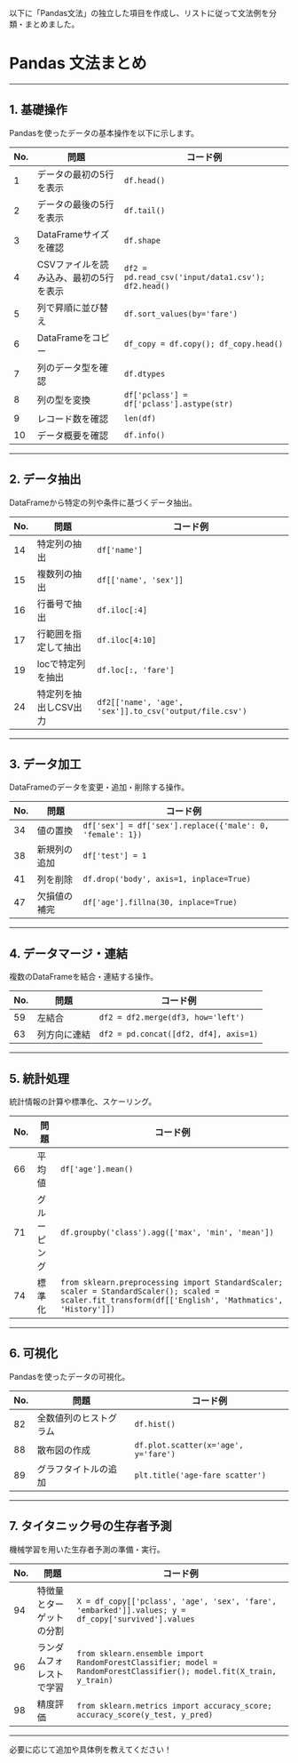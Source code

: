 以下に「Pandas文法」の独立した項目を作成し、リストに従って文法例を分類・まとめました。

# Pandas 文法まとめ

---

## 1. **基礎操作**
Pandasを使ったデータの基本操作を以下に示します。

| No. | 問題 | コード例 |
|----|------|----------|
| 1 | データの最初の5行を表示 | `df.head()` |
| 2 | データの最後の5行を表示 | `df.tail()` |
| 3 | DataFrameサイズを確認 | `df.shape` |
| 4 | CSVファイルを読み込み、最初の5行を表示 | `df2 = pd.read_csv('input/data1.csv'); df2.head()` |
| 5 | 列で昇順に並び替え | `df.sort_values(by='fare')` |
| 6 | DataFrameをコピー | `df_copy = df.copy(); df_copy.head()` |
| 7 | 列のデータ型を確認 | `df.dtypes` |
| 8 | 列の型を変換 | `df['pclass'] = df['pclass'].astype(str)` |
| 9 | レコード数を確認 | `len(df)` |
| 10 | データ概要を確認 | `df.info()` |

---

## 2. **データ抽出**
DataFrameから特定の列や条件に基づくデータ抽出。

| No. | 問題 | コード例 |
|----|------|----------|
| 14 | 特定列の抽出 | `df['name']` |
| 15 | 複数列の抽出 | `df[['name', 'sex']]` |
| 16 | 行番号で抽出 | `df.iloc[:4]` |
| 17 | 行範囲を指定して抽出 | `df.iloc[4:10]` |
| 19 | locで特定列を抽出 | `df.loc[:, 'fare']` |
| 24 | 特定列を抽出しCSV出力 | `df2[['name', 'age', 'sex']].to_csv('output/file.csv')` |

---

## 3. **データ加工**
DataFrameのデータを変更・追加・削除する操作。

| No. | 問題 | コード例 |
|----|------|----------|
| 34 | 値の置換 | `df['sex'] = df['sex'].replace({'male': 0, 'female': 1})` |
| 38 | 新規列の追加 | `df['test'] = 1` |
| 41 | 列を削除 | `df.drop('body', axis=1, inplace=True)` |
| 47 | 欠損値の補完 | `df['age'].fillna(30, inplace=True)` |

---

## 4. **データマージ・連結**
複数のDataFrameを結合・連結する操作。

| No. | 問題 | コード例 |
|----|------|----------|
| 59 | 左結合 | `df2 = df2.merge(df3, how='left')` |
| 63 | 列方向に連結 | `df2 = pd.concat([df2, df4], axis=1)` |

---

## 5. **統計処理**
統計情報の計算や標準化、スケーリング。

| No. | 問題 | コード例 |
|----|------|----------|
| 66 | 平均値 | `df['age'].mean()` |
| 71 | グルーピング | `df.groupby('class').agg(['max', 'min', 'mean'])` |
| 74 | 標準化 | `from sklearn.preprocessing import StandardScaler; scaler = StandardScaler(); scaled = scaler.fit_transform(df[['English', 'Mathmatics', 'History']])` |

---

## 6. **可視化**
Pandasを使ったデータの可視化。

| No. | 問題 | コード例 |
|----|------|----------|
| 82 | 全数値列のヒストグラム | `df.hist()` |
| 88 | 散布図の作成 | `df.plot.scatter(x='age', y='fare')` |
| 89 | グラフタイトルの追加 | `plt.title('age-fare scatter')` |

---

## 7. **タイタニック号の生存者予測**
機械学習を用いた生存者予測の準備・実行。

| No. | 問題 | コード例 |
|----|------|----------|
| 94 | 特徴量とターゲットの分割 | `X = df_copy[['pclass', 'age', 'sex', 'fare', 'embarked']].values; y = df_copy['survived'].values` |
| 96 | ランダムフォレストで学習 | `from sklearn.ensemble import RandomForestClassifier; model = RandomForestClassifier(); model.fit(X_train, y_train)` |
| 98 | 精度評価 | `from sklearn.metrics import accuracy_score; accuracy_score(y_test, y_pred)` |

---

必要に応じて追加や具体例を教えてください！